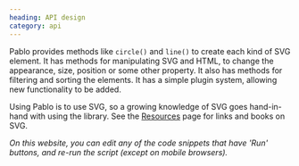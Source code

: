 ```yaml
--- 
heading: API design
category: api
---
```


Pablo provides methods like `circle()` and `line()` to create each kind of SVG element. It has methods for manipulating SVG and HTML, to change the appearance, size, position or some other property. It also has methods for filtering and sorting the elements. It has a simple plugin system, allowing new functionality to be added.

Using Pablo is to use SVG, so a growing knowledge of SVG goes hand-in-hand with using the library. See the [Resources][resources] page for links and books on SVG.

_On this website, you can edit any of the code snippets that have 'Run' buttons, and re-run the script (except on mobile browsers)._


[resources]: /resources/
